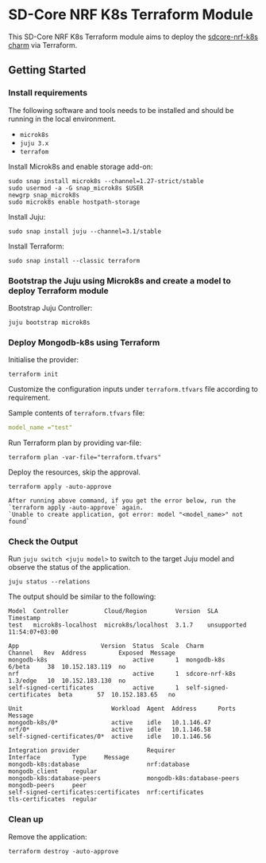 # SD-Core NRF K8s Terraform Module

This SD-Core NRF K8s Terraform module aims to deploy the [sdcore-nrf-k8s charm](https://charmhub.io/sdcore-nrf-k8s) via Terraform.

## Getting Started

### Install requirements

The following software and tools needs to be installed and should be running in the local environment.

- `microk8s`
- `juju 3.x`
- `terrafom`

Install Microk8s and enable storage add-on:

```console
sudo snap install microk8s --channel=1.27-strict/stable
sudo usermod -a -G snap_microk8s $USER
newgrp snap_microk8s
sudo microk8s enable hostpath-storage
```

Install Juju:

```console
sudo snap install juju --channel=3.1/stable
```

Install Terraform:

```console
sudo snap install --classic terraform
```

### Bootstrap the Juju using Microk8s and create a model to deploy Terraform module

Bootstrap Juju Controller:

```console
juju bootstrap microk8s
```

### Deploy Mongodb-k8s using Terraform

Initialise the provider:

```console
terraform init
```

Customize the configuration inputs under `terraform.tfvars` file according to requirement.

Sample contents of `terraform.tfvars` file:

```yaml
model_name ="test"
```

Run Terraform plan by providing var-file:

```console
terraform plan -var-file="terraform.tfvars" 
```

Deploy the resources, skip the approval.

```console
terraform apply -auto-approve 
```

```{note}
After running above command, if you get the error below, run the `terraform apply -auto-approve` again.
`Unable to create application, got error: model "<model_name>" not found`
```

### Check the Output

Run `juju switch <juju model>` to switch to the target Juju model and observe the status of the application.

```console
juju status --relations
```

The output should be similar to the following:

```console
Model  Controller          Cloud/Region        Version  SLA          Timestamp
test   microk8s-localhost  microk8s/localhost  3.1.7    unsupported  11:54:07+03:00

App                       Version  Status  Scale  Charm                     Channel   Rev  Address         Exposed  Message
mongodb-k8s                        active      1  mongodb-k8s               6/beta     38  10.152.183.119  no       
nrf                                active      1  sdcore-nrf-k8s            1.3/edge   10  10.152.183.130  no       
self-signed-certificates           active      1  self-signed-certificates  beta       57  10.152.183.65   no       

Unit                         Workload  Agent  Address      Ports  Message
mongodb-k8s/0*               active    idle   10.1.146.47         
nrf/0*                       active    idle   10.1.146.58         
self-signed-certificates/0*  active    idle   10.1.146.56         

Integration provider                   Requirer                    Interface         Type     Message
mongodb-k8s:database                   nrf:database                mongodb_client    regular  
mongodb-k8s:database-peers             mongodb-k8s:database-peers  mongodb-peers     peer     
self-signed-certificates:certificates  nrf:certificates            tls-certificates  regular 
```

### Clean up 

Remove the application:

```console
terraform destroy -auto-approve
```

